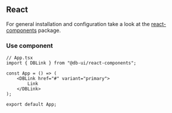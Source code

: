 ## React

For general installation and configuration take a look at the [react-components](https://www.npmjs.com/package/@db-ui/react-components) package.

### Use component

```tsx App.tsx
// App.tsx
import { DBLink } from "@db-ui/react-components";

const App = () => (
	<DBLink href="#" variant="primary">
		Link
	</DBLink>
);

export default App;
```
